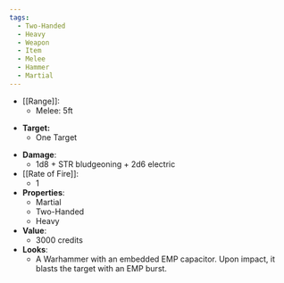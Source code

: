 ```yaml
---
tags:
  - Two-Handed
  - Heavy
  - Weapon
  - Item
  - Melee
  - Hammer
  - Martial
---
```

* [[Range]]:
	* Melee: 5ft
- **Target:**
	- One Target
* __Damage__:
	* 1d8 + STR bludgeoning + 2d6 electric
* [[Rate of Fire]]:
	* 1
* __Properties__:
	* Martial
	* Two-Handed
	* Heavy
* **Value**:
	* 3000 credits
* **Looks**:
	* A Warhammer with an embedded EMP capacitor. Upon impact, it blasts the target with an EMP burst.